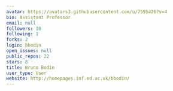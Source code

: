 ```yaml
---
avatar: https://avatars3.githubusercontent.com/u/7595426?v=4
bio: Assistant Professor
email: null
followers: 10
following: 1
forks: 2
login: bbodin
open_issues: null
public_repos: 22
stars: 8
title: Bruno Bodin
user_type: User
website: http://homepages.inf.ed.ac.uk/bbodin/
---
```

